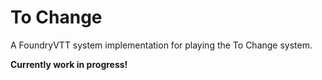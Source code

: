 # To Change
A FoundryVTT system implementation for playing the To Change system.

**Currently work in progress!**
